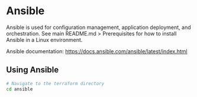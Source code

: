 # Ansible
Ansible is used for configuration management, application deployment, and orchestration. See main README.md > Prerequisites for how to install Ansible in a Linux environment.

Ansible documentation: https://docs.ansible.com/ansible/latest/index.html


## Using Ansible
```sh
# Navigate to the terraform directory
cd ansible

```